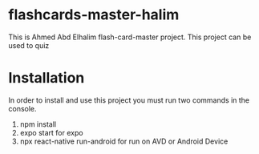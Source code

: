 # flashcards-master-halim

This is Ahmed Abd Elhalim flash-card-master project. This project can be used to quiz

# Installation
In order to install and use this project you must run two commands in the console.
1) npm install
2) expo start for expo 
2) npx react-native run-android for run on AVD or Android Device 

